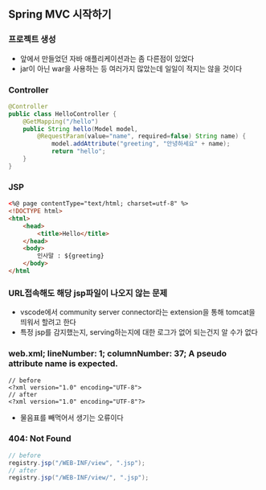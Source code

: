 ## Spring MVC 시작하기

### 프로젝트 생성

- 앞에서 만들었던 자바 애플리케이션과는 좀 다른점이 있었다
- jar이 아닌 war을 사용하는 등 여러가지 많았는데 일일이 적지는 않을 것이다

### Controller

```java
@Controller
public class HelloController {
    @GetMapping("/hello")
    public String hello(Model model,
        @RequestParam(value="name", required=false) String name) {
            model.addAttribute("greeting", "안녕하세요" + name);
            return "hello";
    }
}
```

### JSP

```html
<%@ page contentType="text/html; charset=utf-8" %>
<!DOCTYPE html>
<html>
    <head>
        <title>Hello</title>
    </head>
    <body>
        인사말 : ${greeting}
    </body>
</html
```

### URL접속해도 해당 jsp파일이 나오지 않는 문제

- vscode에서 community server connector라는 extension을 통해 tomcat을 띄워서 할려고 한다
- 특정 jsp를 감지했는지, serving하는지에 대한 로그가 없어 되는건지 알 수가 없다

### web.xml; lineNumber: 1; columnNumber: 37; A pseudo attribute name is expected.

```
// before
<?xml version="1.0" encoding="UTF-8">
// after
<?xml version="1.0" encoding="UTF-8"?>
```

- 물음표를 빼먹어서 생기는 오류이다

### 404: Not Found

```java
// before
registry.jsp("/WEB-INF/view", ".jsp");
// after
registry.jsp("/WEB-INF/view/", ".jsp");
```
